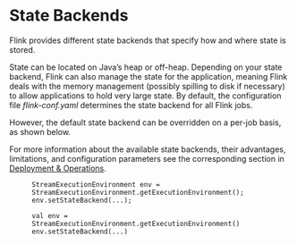 

# State Backends

Flink provides different state backends that specify how and where state is stored.

State can be located on Java’s heap or off-heap. Depending on your state backend, Flink can also manage the state for the application, meaning Flink deals with the memory management (possibly spilling to disk if necessary) to allow applications to hold very large state. By default, the configuration file _flink-conf.yaml_ determines the state backend for all Flink jobs.

However, the default state backend can be overridden on a per-job basis, as shown below.

For more information about the available state backends, their advantages, limitations, and configuration parameters see the corresponding section in [Deployment & Operations](//ci.apache.org/projects/flink/flink-docs-release-1.7/ops/state/state_backends.html).

<figure class="highlight">

```
StreamExecutionEnvironment env = StreamExecutionEnvironment.getExecutionEnvironment();
env.setStateBackend(...);
```

</figure>

<figure class="highlight">

```
val env = StreamExecutionEnvironment.getExecutionEnvironment()
env.setStateBackend(...)
```

</figure>

